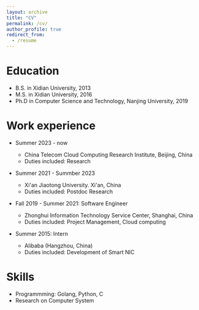 ```yaml
---
layout: archive
title: "CV"
permalink: /cv/
author_profile: true
redirect_from:
  - /resume
---
```


Education
======
* B.S. in Xidian University, 2013
* M.S. in Xidian University, 2016
* Ph.D in Computer Science and Technology, Nanjing University, 2019

Work experience
======
* Summer 2023 - now
  * China Telecom Cloud Computing Research Institute, Beijing, China
  * Duties included: Research

* Summer 2021 - Summber 2023
  * Xi'an Jiaotong University. Xi'an, China
  * Duties included: Postdoc Research

* Fall 2019 - Summer 2021: Software Engineer
  * Zhonghui Information Technology Service Center, Shanghai, China
  * Duties included: Project Management, Cloud computing

* Summer 2015: Intern
  * Alibaba (Hangzhou, China)
  * Duties included: Development of Smart NIC
  
Skills
======
* Programmming: Golang, Python, C
* Research on Computer System
